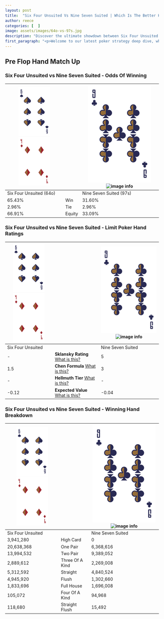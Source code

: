 ```yaml
---
layout: post
title:  "Six Four Unsuited Vs Nine Seven Suited | Which Is The Better Hand In Poker? A Complete Guide"
author: reece
categories: [  ]
image: assets/images/64o-vs-97s.jpg
description: "Discover the ultimate showdown between Six Four Unsuited and Nine Seven Suited in poker! Uncover the odds, strategies, and scenarios where one hand triumphs over the other. Get ready to up your poker game with this thrilling analysis."
first_paragraph: "<p>Welcome to our latest poker strategy deep dive, where we're pitting two distinct hands against each other in a high-stakes showdown: Six Four Unsuited vs Nine Seven Suited.</p><p>In the dynamic world of poker, every decision counts, and knowing which hand holds the upper hand is key to your success at the table.</p><p>In this article, we'll dissect these two hands, explore the scenarios where one dominates the other, and equip you with the knowledge to make strategic choices that can tip the odds in your favor.</p><p>Get ready to unravel the intriguing dynamics of these poker hands and elevate your game to new heights.</p>"
---
```




[comment]: # (sp0)

## Pre Flop Hand Match Up

<div class="table hand-ratings" markdown="1"> 



### Six Four Unsuited vs Nine Seven Suited - Odds Of Winning


    
| ![image info](assets/images/hand1/6.png) ![image info](assets/images/hand1/4o.png) |  | ![image info](assets/images/hand2/9.png) ![image info](assets/images/hand2/7s.png) |
| -------- | -------- | -------- |
| Six Four Unsuited (64o) |  | Nine Seven Suited (97s) |
| 65.43% | Win | 31.60% |
| 2.96% | Tie | 2.96% |
| 66.91% | Equity | 33.09% |




[comment]: # (sp1)



### Six Four Unsuited vs Nine Seven Suited - Limit Poker Hand Ratings


    
| ![image info](assets/images/hand1/6.png) ![image info](assets/images/hand1/4o.png) |  | ![image info](assets/images/hand2/9.png) ![image info](assets/images/hand2/7s.png) |
| -------- | -------- | -------- |
| Six Four Unsuited |  | Nine Seven Suited |
| - | **Sklansky Rating** [What is this?](/sklansky-rating-explained) | 5 |
| 1.5 | **Chen Formula** [What is this?](/chen-formula-explained) | 3 |
| - | **Hellmuth Tier** [What is this?](/Hellmuth-tier-explained) | - |
| -0.12 | **Expected Value** [What is this?](/expected-value-explained) | -0.04 |




[comment]: # (sp2)



### Six Four Unsuited vs Nine Seven Suited - Winning Hand Breakdown


    
| ![image info](assets/images/hand1/6.png) ![image info](assets/images/hand1/4o.png) |  | ![image info](assets/images/hand2/9.png) ![image info](assets/images/hand2/7s.png) |
| -------- | -------- | -------- |
| Six Four Unsuited |  | Nine Seven Suited |
| 3,941,280 | High Card | 0 |
| 20,638,368 | One Pair | 6,368,616 |
| 13,994,532 | Two Pair | 9,389,052 |
| 2,889,612 | Three Of A Kind | 2,269,008 |
| 5,312,592 | Straight | 4,840,524 |
| 4,945,920 | Flush | 1,302,660 |
| 1,833,696 | Full House | 1,696,008 |
| 105,072 | Four Of A Kind | 94,968 |
| 118,680 | Straight Flush | 15,492 |




[comment]: # (sp3)



</div>

[comment]: # (sp4)



[comment]: # (sp5)

